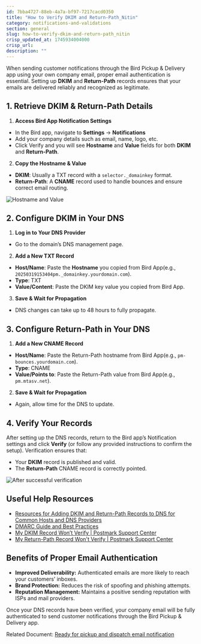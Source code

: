 ```yaml
---
id: 7bba4727-88eb-4a7a-bf97-7217cacd0350
title: "How to Verify DKIM and Return-Path_Nitin"
category: notifications-and-validations
section: general
slug: how-to-verify-dkim-and-return-path_nitin
crisp_updated_at: 1745934004000
crisp_url: 
description: ""
---
```


When sending customer notifications through the Bird Pickup & Delivery app using your own company email, proper email authentication is essential. Setting up **DKIM** and **Return-Path** records ensures that your emails are delivered reliably and recognized as legitimate.

## 1. Retrieve DKIM & Return-Path Details

1. **Access Bird App Notification Settings**

* In the Bird app, navigate to **Settings** → **Notifications**
* Add your company details such as email, name, logo, etc.
* Click Verify and you will see **Hostname** and **Value** fields for both **DKIM** and **Return-Path**.

2. **Copy the Hostname & Value**
    
* **DKIM**: Usually a TXT record with a `selector._domainkey` format.
* **Return-Path**: A **CNAME** record used to handle bounces and ensure correct email routing.

![Hostname and Value](https://storage.crisp.chat/users/helpdesk/website/-/c/a/8/2/ca826b447482b000/image-58_13y4uje.png)

## 2. Configure DKIM in Your DNS

1. **Log in to Your DNS Provider**
    
* Go to the domain’s DNS management page.

2. **Add a New TXT Record**
    
* **Host/Name**: Paste the **Hostname** you copied from Bird App(e.g., `20250319153404pm._domainkey.yourdomain.com`).
* **Type**: TXT
* **Value/Content**: Paste the DKIM key value you copied from Bird App.

3. **Save & Wait for Propagation**
    
* DNS changes can take up to 48 hours to fully propagate.

## 3. Configure Return-Path in Your DNS

1. **Add a New CNAME Record**
    
* **Host/Name**: Paste the Return-Path hostname from Bird App(e.g., `pm-bounces.yourdomain.com`).
* **Type**: CNAME
* **Value/Points to**: Paste the Return-Path value from Bird App(e.g., `pm.mtasv.net`).

2. **Save & Wait for Propagation**
    
* Again, allow time for the DNS to update.

## 4. Verify Your Records

After setting up the DNS records, return to the Bird app’s Notification settings and click **Verify** (or follow any provided instructions to confirm the setup). Verification ensures that:

* Your **DKIM** record is published and valid.
* The **Return-Path** CNAME record is correctly pointed.

![After successful verification](https://storage.crisp.chat/users/helpdesk/website/-/c/a/8/2/ca826b447482b000/image-20_1pru7ty.png)

## Useful Help Resources

* [Resources for Adding DKIM and Return-Path Records to DNS for Common Hosts and DNS Providers](https://postmarkapp.com/support/article/1090-resources-for-adding-dkim-and-return-path-records-to-dns-for-common-hosts-and-dns-providers)
* [DMARC Guide and Best Practices](https://postmarkapp.com/guides/dmarc)
* [My DKIM Record Won’t Verify | Postmark Support Center](https://postmarkapp.com/support/article/1095-my-dkim-record-wont-verify)
* [My Return-Path Record Won't Verify | Postmark Support Center](https://postmarkapp.com/support/article/1197-my-return-path-record-wont-verify)

## Benefits of Proper Email Authentication

* **Improved Deliverability:** Authenticated emails are more likely to reach your customers’ inboxes.
* **Brand Protection:** Reduces the risk of spoofing and phishing attempts.
* **Reputation Management:** Maintains a positive sending reputation with ISPs and mail providers.

Once your DNS records have been verified, your company email will be fully authenticated to send customer notifications through the Bird Pickup & Delivery app.

Related Document: [Ready for pickup and dispatch email notification](https://help.birdchime.com/en-us/article/ready-for-pickup-and-dispatch-email-notification-8o1c1h/)
